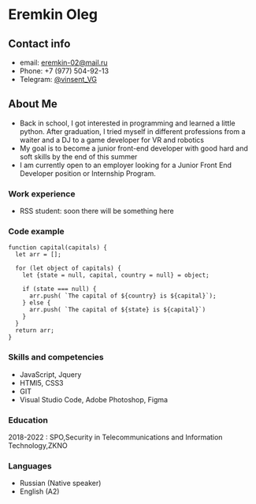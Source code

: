 # Eremkin Oleg

## Contact info

- email: eremkin-02@mail.ru
- Phone: +7 (977) 504-92-13
- Telegram: [@vinsent_VG](https://t.me/vinsent_VG)

## About Me

- Back in school, I got interested in programming and learned a little python. After graduation, I tried myself in different professions from a waiter and a DJ to a game developer for VR and robotics
- My goal is to become a junior front-end developer with good hard and soft skills by the end of this summer
- I am currently open to an employer looking for a Junior Front End Developer position or Internship Program.

### Work experience

- RSS student: soon there will be something here

### Code example

```
function capital(capitals) {
  let arr = [];

  for (let object of capitals) {
    let {state = null, capital, country = null} = object;

    if (state === null) {
      arr.push( `The capital of ${country} is ${capital}`);
    } else {
      arr.push( `The capital of ${state} is ${capital}`)
    }
  }
  return arr;
}

```

### Skills and competencies

- JavaScript, Jquery
- HTMl5, CSS3
- GIT
- Visual Studio Code, Adobe Photoshop, Figma

### Education

2018-2022
:
SPO,Security in Telecommunications and Information Technology,ZKNO

### Languages

- Russian (Native speaker)
- English (A2)
